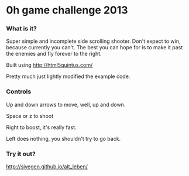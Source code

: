 # 0h game challenge 2013

### What is it?
Super simple and incomplete side scrolling shooter.
Don't expect to win, because currently you can't.
The best you can hope for is to make it past the enemies and fly forever to the right.

Built using http://html5quintus.com/

Pretty much just lightly modified the example code.

### Controls
Up and down arrows to move, well, up and down.

Space or z to shoot

Right to boost, it's really fast.

Left does nothing, you shouldn't try to go back.

### Try it out?
http://siyegen.github.io/alt_leben/
